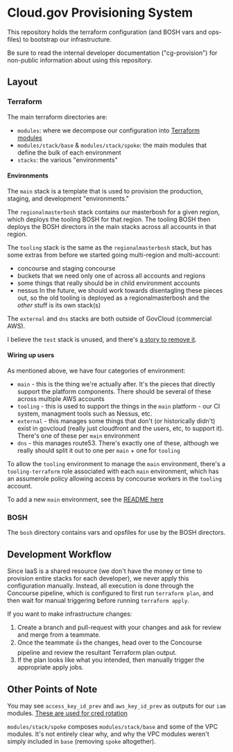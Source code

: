 # Cloud.gov Provisioning System

This repository holds the terraform configuration (and BOSH vars and ops-files)
to bootstrap our infrastructure.

Be sure to read the internal developer documentation ("cg-provision") for
non-public information about using this repository.

## Layout

### Terraform

The main terraform directories are:

* `modules`: where we decompose our configuration into [Terraform
  modules](https://www.terraform.io/docs/configuration-0-11/modules.html)
* `modules/stack/base` & `modules/stack/spoke`: the main modules that define
  the bulk of each environment
* `stacks`: the various "environments"

#### Environments

The `main` stack is a template that is used to provision the production,
staging, and development "environments."

The `regionalmasterbosh` stack contains our masterbosh for a given region, which deploys the tooling BOSH for that region.
The tooling BOSH then deploys the BOSH directors in the main stacks across all accounts in that region.

The `tooling` stack is the same as the `regionalmasterbosh` stack, but has some extras from before we started going multi-region
and multi-account:
  - concourse and staging concourse
  - buckets that we need only one of across all accounts and regions
  - some things that really should be in child environment accounts 
  - nessus
In the future, we should work towards disentagling these pieces out, so the old tooling is deployed as a regionalmasterbosh and the 
_other_ stuff is its own stack(s)

The `external` and `dns` stacks are both outside of GovCloud (commercial AWS).

I believe the `test` stack is unused, and there's [a story to remove
it](https://github.com/18F/cg-product/issues/1277).

#### Wiring up users

As mentioned above, we have four categories of environment:
- `main` - this is the thing we're actually after. It's the pieces that directly
  support the platform components. There should be several of these across multiple 
  AWS accounts
- `tooling` - this is used to support the things in the `main` platform - our CI
  system, managment tools such as Nessus, etc.
- `external` - this manages some things that don't (or historically didn't) exist
  in govcloud (really just cloudfront and the users, etc, to support it). There's 
  one of these per `main` environment
- `dns` - this manages route53. There's exactly one of these, although we really
  should split it out to one per `main` + one for `tooling`

To allow the `tooling` environment to manage the `main` environment, there's a
`tooling-terraform` role associated with each `main` environment, which has an 
assumerole policy allowing access by concourse workers in the `tooling` account.

To add a new `main` environment, see the [README here](./scripts/add_environment/README.md)

### BOSH

The `bosh` directory contains vars and opsfiles for use by the BOSH directors.

## Development Workflow

Since IaaS is a shared resource (we don't have the money or time to provision
entire stacks for each developer), we never apply this configuration manually.
Instead, all execution is done through the Concourse pipeline, which is
configured to first run `terraform plan`, and then wait for manual triggering
before running `terraform apply`.

If you want to make infrastructure changes:

1. Create a branch and pull-request with your changes and ask for review and
   merge from a teammate.
1. Once the teammate :thumbsup: the changes, head over to the Concourse
   pipeline and review the resultant Terraform plan output.
1. If the plan looks like what you intended, then manually trigger the
   appropriate apply jobs.

## Other Points of Note

You may see `access_key_id_prev` and `aws_key_id_prev` as outputs for our `iam`
modules. [These are used for cred
rotation](https://cloud.gov/docs/ops/runbook/rotating-iam-users/#rotating-iam-user-access-key-ids-and-secret-access-keys)

`modules/stack/spoke` composes `modules/stack/base` and some of the VPC
modules.  It's not entirely clear why, and why the VPC modules weren't simply
included in `base` (removing `spoke` altogether).
